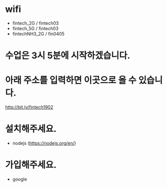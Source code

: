 # wifi
- fintech_2G / fintech03
- fintech_5G / fintech03
- fintechNH3_2G / fin0405

# 수업은 3시 5분에 시작하겠습니다.

# 아래 주소를 입력하면 이곳으로 올 수 있습니다.
http://bit.ly/fintech1902

# 설치해주세요.
- nodejs (https://nodejs.org/en/)

# 가입해주세요.
- google
